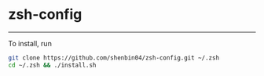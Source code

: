 # zsh-config
------------

To install, run
```bash
git clone https://github.com/shenbin04/zsh-config.git ~/.zsh
cd ~/.zsh && ./install.sh
```
